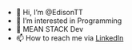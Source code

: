 - 👋 Hi, I’m @EdisonTT
- 👀 I’m interested in Programming
- 🌱 MEAN STACK Dev
- 📫 How to reach me via [LinkedIn](https://www.linkedin.com/in/edison-t-t/)

<!---
EdisonTT/EdisonTT is a ✨ special ✨ repository because its `README.md` (this file) appears on your GitHub profile.
You can click the Preview link to take a look at your changes.
--->
